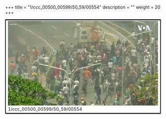 +++
title = "1/ccc_00500_00599/50_59/00554"
description = ""
weight = 20
+++

<table style="border:2px solid black;max-width:800px;max-height:800px;" 
><tr><td>
<img class="center-fit-jpg"
src="/jpg_/aaa_20190430_NxaOmWaI8sI_00553.jpg">
1/ccc_00500_00599/50_59/00554
</img></td></tr></table>
